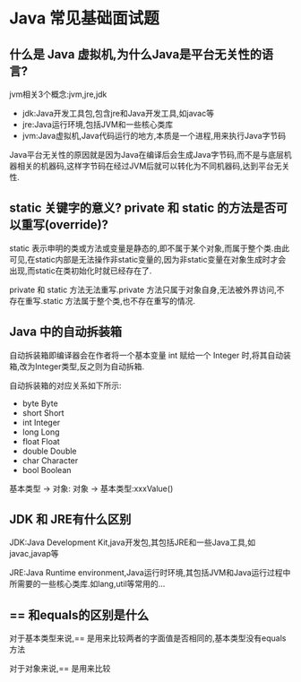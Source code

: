 # Java 常见基础面试题

## 什么是 Java 虚拟机,为什么Java是平台无关性的语言?
jvm相关3个概念:jvm,jre,jdk
- jdk:Java开发工具包,包含jre和Java开发工具,如javac等
- jre:Java运行环境,包括JVM和一些核心类库
- jvm:Java虚拟机,Java代码运行的地方,本质是一个进程,用来执行Java字节码

Java平台无关性的原因就是因为Java在编译后会生成Java字节码,而不是与底层机器相关的机器码,这样字节码在经过JVM后就可以转化为不同机器码,达到平台无关性.

## static 关键字的意义? private 和 static 的方法是否可以重写(override)?
static 表示申明的类或方法或变量是静态的,即不属于某个对象,而属于整个类.由此可见,在static内部是无法操作非static变量的,因为非static变量在对象生成时才会出现,而static在类初始化时就已经存在了.

private 和 static 方法无法重写.private 方法只属于对象自身,无法被外界访问,不存在重写.static 方法属于整个类,也不存在重写的情况.

## Java 中的自动拆装箱
自动拆装箱即编译器会在作者将一个基本变量 int 赋给一个 Integer 时,将其自动装箱,改为Integer类型,反之则为自动拆箱.

自动拆装箱的对应关系如下所示:
- byte Byte
- short Short
- int Integer
- long Long
- float Float
- double Double
- char Character
- bool Boolean

基本类型 -> 对象:
对象 -> 基本类型:xxxValue()

## JDK 和 JRE有什么区别
JDK:Java Development Kit,java开发包,其包括JRE和一些Java工具,如javac,javap等  

JRE:Java Runtime environment,Java运行时环境,其包括JVM和Java运行过程中所需要的一些核心类库.如lang,util等常用的...

## == 和equals的区别是什么
对于基本类型来说,== 是用来比较两者的字面值是否相同的,基本类型没有equals方法  

对于对象来说,== 是用来比较